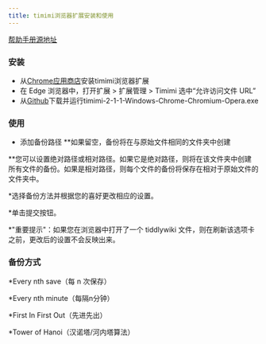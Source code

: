 ```yaml
---
title: timimi浏览器扩展安装和使用
---
```


[帮助手册源地址](https://ibnishak.github.io/Timimi/)


### 安装


* 从[Chrome应用商店](https://chrome.google.com/webstore/detail/timimi/mnggafnmmhdoplbffagjihajeeikgbcg)安装timimi浏览器扩展
* 在 Edge 浏览器中，打开扩展 > 扩展管理 > Timimi 选中“允许访问文件 URL”
* 从[Github](https://github.com/ibnishak/Timimi/releases)下载并运行timimi-2-1-1-Windows-Chrome-Chromium-Opera.exe

### 使用


* 添加备份路径
**如果留空，备份将在与原始文件相同的文件夹中创建


**您可以设置绝对路径或相对路径。如果它是绝对路径，则将在该文件夹中创建所有文件的备份。如果是相对路径，则每个文件的备份将保存在相对于原始文件的文件夹中。


*选择备份方法并根据您的喜好更改相应的设置。


*单击提交按钮。


*"重要提示"：如果您在浏览器中打开了一个 tiddlywiki 文件，则在刷新该选项卡之前，更改后的设置不会反映出来。
 
 


### 备份方式


*Every nth save（每 n 次保存）

*Every nth minute（每隔n分钟）

*First In First Out（先进先出）

*Tower of Hanoi（汉诺塔/河内塔算法）
